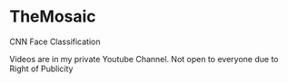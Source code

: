 # TheMosaic
CNN Face Classification

Videos are in my private Youtube Channel.
Not open to everyone due to Right of Publicity
